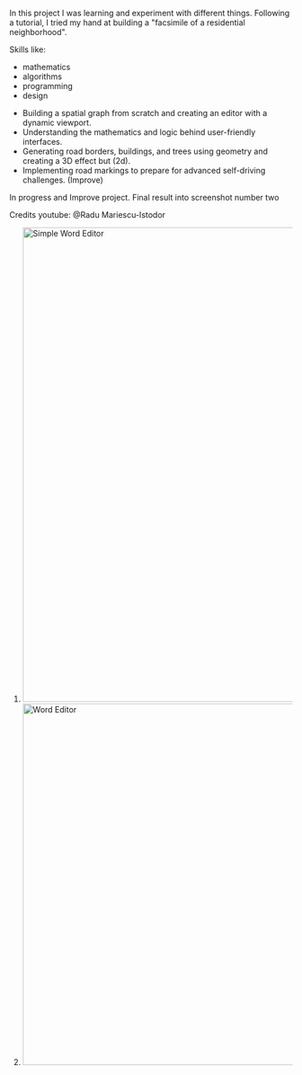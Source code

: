 In this project I was learning and experiment with different things. Following a tutorial,
I tried my hand at building a "facsimile of a residential neighborhood".

Skills like: 
- mathematics
- algorithms 
- programming 
- design

* Building a spatial graph from scratch and creating an editor with a dynamic viewport.
* Understanding the mathematics and logic behind user-friendly interfaces.
* Generating road borders, buildings, and trees using geometry and creating a 3D effect but (2d).
* Implementing road markings to prepare for advanced self-driving challenges. (Improve)

In progress and Improve project.
Final result into screenshot number two

Credits
youtube: @Radu Mariescu-Istodor

1. <img width="844" alt="Simple Word Editor" src="https://github.com/MaurizioAba/Virtual-Graph/assets/123895038/a7262beb-9e37-484d-bee5-707bb876f352">

2. <img width="643" alt="Word Editor" src="https://github.com/MaurizioAba/Virtual-Graph/assets/123895038/7bea9d36-63ef-46fd-b800-43bed5073349">
